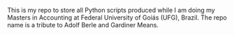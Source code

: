 This is my repo to store all Python scripts produced while I am doing my Masters in Accounting at Federal University of Goiás (UFG), Brazil. The repo name is a tribute to Adolf Berle and Gardiner Means.